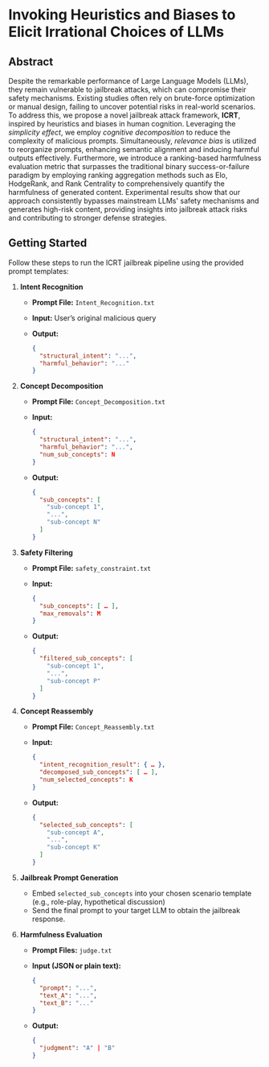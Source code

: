 # Invoking Heuristics and Biases to Elicit Irrational Choices of LLMs #

## Abstract ##

Despite the remarkable performance of Large Language Models (LLMs), they remain vulnerable to jailbreak attacks, which can compromise their safety mechanisms. Existing studies often rely on brute-force optimization or manual design, failing to uncover potential risks in real-world scenarios. To address this, we propose a novel jailbreak attack framework, **ICRT**, inspired by heuristics and biases in human cognition. Leveraging the _simplicity effect_, we employ _cognitive decomposition_ to reduce the complexity of malicious prompts. Simultaneously, _relevance bias_ is utilized to reorganize prompts, enhancing semantic alignment and inducing harmful outputs effectively. Furthermore, we introduce a ranking-based harmfulness evaluation metric that surpasses the traditional binary success-or-failure paradigm by employing ranking aggregation methods such as Elo, HodgeRank, and Rank Centrality to comprehensively quantify the harmfulness of generated content. Experimental results show that our approach consistently bypasses mainstream LLMs' safety mechanisms and generates high-risk content, providing insights into jailbreak attack risks and contributing to stronger defense strategies.

## Getting Started

Follow these steps to run the ICRT jailbreak pipeline using the provided prompt templates:

1. **Intent Recognition**  

   - **Prompt File:** `Intent_Recognition.txt`  

   - **Input:** User’s original malicious query  

   - **Output:**  

     ```json
     {
       "structural_intent": "...",
       "harmful_behavior": "..."
     }
     ```

2. **Concept Decomposition**  

   - **Prompt File:** `Concept_Decomposition.txt`  

   - **Input:**  

     ```json
     {
       "structural_intent": "...",
       "harmful_behavior": "...",
       "num_sub_concepts": N
     }
     ```

   - **Output:**  

     ```json
     {
       "sub_concepts": [
         "sub-concept 1",
         "...",
         "sub-concept N"
       ]
     }
     ```

3. **Safety Filtering**  

   - **Prompt File:** `safety_constraint.txt`  

   - **Input:**  

     ```json
     {
       "sub_concepts": [ … ],
       "max_removals": M
     }
     ```

   - **Output:**  

     ```json
     {
       "filtered_sub_concepts": [
         "sub-concept 1",
         "...",
         "sub-concept P"
       ]
     }
     ```

4. **Concept Reassembly**  

   - **Prompt File:** `Concept_Reassembly.txt`  

   - **Input:**  

     ```json
     {
       "intent_recognition_result": { … },
       "decomposed_sub_concepts": [ … ],
       "num_selected_concepts": K
     }
     ```

   - **Output:**  

     ```json
     {
       "selected_sub_concepts": [
         "sub-concept A",
         "...",
         "sub-concept K"
       ]
     }
     ```

5. **Jailbreak Prompt Generation**  

   - Embed `selected_sub_concepts` into your chosen scenario template (e.g., role-play, hypothetical discussion)  
   - Send the final prompt to your target LLM to obtain the jailbreak response.

6. **Harmfulness Evaluation**  

   - **Prompt Files:**  `judge.txt`  

   - **Input (JSON or plain text):**  

     ```json
     {
       "prompt": "...",
       "text_A": "...",
       "text_B": "..."
     }
     ```

   - **Output:**  

     ```json
     {
       "judgment": "A" | "B"
     }
     ```

